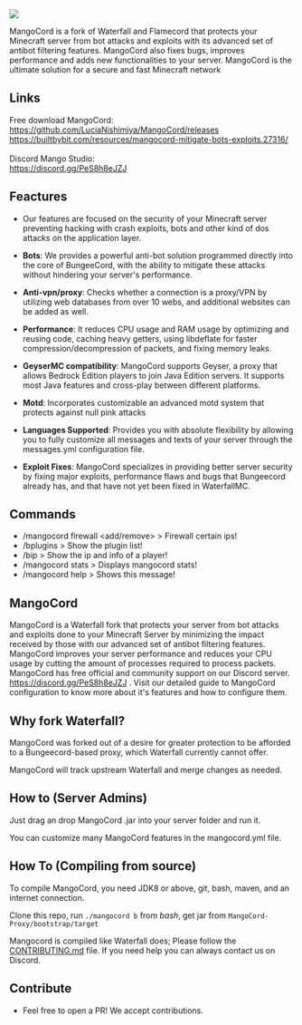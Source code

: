 
<img src="https://mondongo.cf/cloud/up/Mangocord.png" />

MangoCord is a fork of Waterfall and Flamecord that protects your Minecraft server from bot attacks and exploits with its advanced set of antibot filtering features. MangoCord also fixes bugs, improves performance and adds new functionalities to your server. MangoCord is the ultimate solution for a secure and fast Minecraft network

## Links
Free download MangoCord:<br>
https://github.com/LuciaNishimiya/MangoCord/releases<br>
https://builtbybit.com/resources/mangocord-mitigate-bots-exploits.27316/
<br> <br>
Discord Mango Studio:<br>
https://discord.gg/PeS8h8eJZJ

## Feactures
* Our features are focused on the security of your Minecraft server preventing hacking with crash exploits, bots and other kind of dos attacks on the application layer.

* **Bots**: We provides a powerful anti-bot solution programmed directly into the core of BungeeCord, with the ability to mitigate these attacks without hindering your server's performance.

* **Anti-vpn/proxy**: Checks whether a connection is a proxy/VPN by utilizing web databases from over 10 webs, and additional websites can be added as well.

* **Performance**: It reduces CPU usage and RAM usage by optimizing and reusing code, caching heavy getters, using libdeflate for faster compression/decompression of packets, and fixing memory leaks.

* **GeyserMC compatibility**: MangoCord supports Geyser, a proxy that allows Bedrock Edition players to join Java Edition servers. It supports most Java features and cross-play between different platforms.

* **Motd**: Incorporates customizable an advanced motd system that protects against null pink attacks

* **Languages Supported**: Provides you with absolute flexibility by allowing you to fully customize all messages and texts of your server through the messages.yml configuration file.

* **Exploit Fixes**: MangoCord specializes in providing better server security by fixing major exploits, performance flaws and bugs that Bungeecord already has, and that have not yet been fixed in WaterfallMC.

## Commands
- /mangocord firewall <add/remove> <ip> > Firewall certain ips!
- /bplugins > Show the plugin list!
- /bip <player> > Show the ip and info of a player!
- /mangocord stats > Displays mangocord stats!
- /mangocord help > Shows this message!


## MangoCord

MangoCord is a Waterfall fork that protects your server from bot attacks and exploits done to your Minecraft Server by minimizing the impact received by those with our advanced set of antibot filtering features. MangoCord improves your server performance and reduces your CPU usage by cutting the amount of processes required to process packets. MangoCord has free official and community support on our Discord server. https://discord.gg/PeS8h8eJZJ . Visit our detailed guide to MangoCord configuration to know more about it's features and how to configure them.


## Why fork Waterfall?

MangoCord  was forked out of a desire for greater protection to be afforded to a Bungeecord-based proxy, which Waterfall currently cannot offer.

MangoCord  will track upstream Waterfall and merge changes as needed.

## How to (Server Admins)

Just drag an drop MangoCord .jar into your server folder and run it.

You can customize many MangoCord  features in the mangocord.yml file.

## How To (Compiling from source)

To compile MangoCord, you need JDK8 or above, git, bash, maven, and an internet connection.

Clone this repo, run `./mangocord b` from *bash*, get jar from `MangoCord-Proxy/bootstrap/target`

Mangocord is compiled like Waterfall does; Please follow the [CONTRIBUTING.md](https://github.com/LuciaNishimiya/MangoCord/blob/main/CONTRIBUTING.md) file. If you need help you can always contact us on Discord.

## Contribute

* Feel free to open a PR! We accept contributions.
